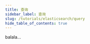 ```yaml
---
title: 查询
sidebar_label: 查询
slug: /tutorials/elasticsearch/query
hide_table_of_contents: true
---
```

balala...